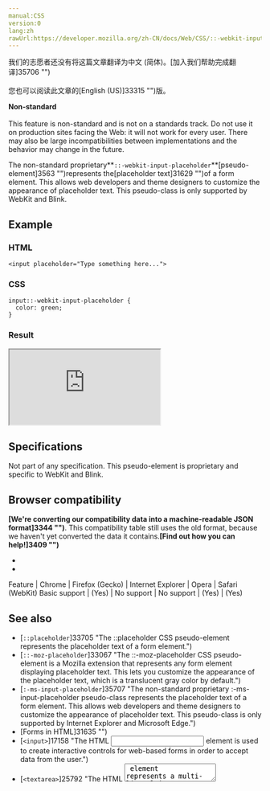 ```yaml
---
manual:CSS
version:0
lang:zh
rawUrl:https://developer.mozilla.org/zh-CN/docs/Web/CSS/::-webkit-input-placeholder
---
```




<bdi>我们的志愿者还没有将这篇文章翻译为<bdi>中文 (简体)</bdi>。[加入我们帮助完成翻译]35706 "")<br></br>您也可以阅读此文章的[English (US)]33315 "")版。</bdi>






**Non-standard**<br></br>This feature is non-standard and is not on a standards track. Do not use it on production sites facing the Web: it will not work for every user. There may also be large incompatibilities between implementations and the behavior may change in the future.





The non-standard proprietary**`::-webkit-input-placeholder`**[pseudo-element]3563 "")represents the[placeholder text]31629 "")of a form element. This allows web developers and theme designers to customize the appearance of placeholder text. This pseudo-class is only supported by WebKit and Blink.


## Example<a name="Example"></a>

### HTML<a name="HTML"></a>

```
<input placeholder="Type something here...">
```

### CSS<a name="CSS"></a>

```
input::-webkit-input-placeholder {
  color: green;
}
```

### Result<a name="Result"></a>


<iframe src='https://mdn.mozillademos.org/en-US/docs/Web/CSS/::-webkit-input-placeholder$samples/Example?revision=1302429' width='null' height='null'></iframe>



## Specifications<a name="Specifications"></a>


Not part of any specification. This pseudo-element is proprietary and specific to WebKit and Blink.


## Browser compatibility<a name="Browser_compatibility"></a>


**[We&#39;re converting our compatibility data into a machine-readable JSON format]3344 "")**. This compatibility table still uses the old format, because we haven&#39;t yet converted the data it contains.**[Find out how you can help!]3409 "")**


* 
* 

Feature | Chrome | Firefox (Gecko) | Internet Explorer | Opera | Safari (WebKit) 
Basic support | (Yes) | No support | No support | (Yes) | (Yes) 




## See also<a name="See_also"></a>

* [`::placeholder`]33705 "The ::placeholder CSS pseudo-element represents the placeholder text of a form element.")
* [`::-moz-placeholder`]33067 "The ::-moz-placeholder CSS pseudo-element is a Mozilla extension that represents any form element displaying placeholder text. This lets you customize the appearance of the placeholder text, which is a translucent gray color by default.")
* [`:-ms-input-placeholder`]35707 "The non-standard proprietary :-ms-input-placeholder pseudo-class represents the placeholder text of a form element. This allows web developers and theme designers to customize the appearance of placeholder text. This pseudo-class is only supported by Internet Explorer and Microsoft Edge.")
* [Forms in HTML]31635 "")
* [`<input>`]17158 "The HTML <input> element is used to create interactive controls for web-based forms in order to accept data from the user.")
* [`<textarea>`]25792 "The HTML <textarea> element represents a multi-line plain-text editing control.")



